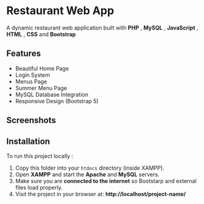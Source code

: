 # Restaurant Web App
A dynamic restaurant web application built with **PHP** , **MySQL** , **JavaScript** , **HTML** , **CSS** and **Bootstrap**



## Features 

- Beautiful Home Page 
- Login System 
- Menus Page
- Summer Menu Page 
- MySQL Database Integration 
- Responsive Design (Bootstrap 5)



## Screenshots



## Installation 

To run this project locally :

1. Copy this folder into your `htdocs` directory (inside XAMPP).
2. Open **XAMPP** and start the **Apache** and **MySQL** servers.
3. Make sure you are **connected to the internet** so Bootstarp and external files load properly.
4. Visit the project in your browser at: **http://localhost/project-name/**





 
 




